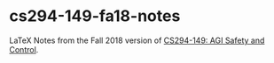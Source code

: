 # cs294-149-fa18-notes
LaTeX Notes from the Fall 2018 version of [CS294-149: AGI Safety and Control](http://www-inst.eecs.berkeley.edu/~cs294-149/fa18/).
